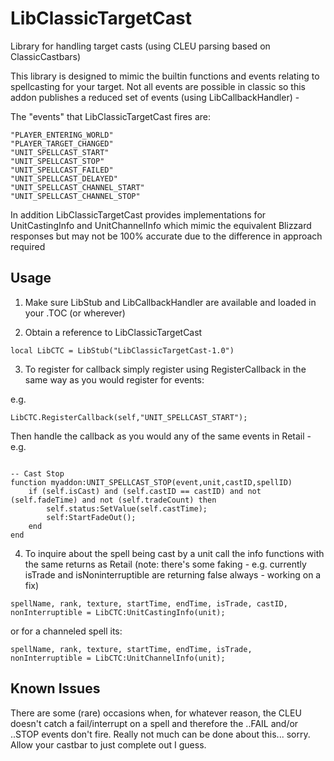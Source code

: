 # LibClassicTargetCast

Library for handling target casts (using CLEU parsing based on ClassicCastbars) 

This library is designed to mimic the builtin functions and events relating to spellcasting for your target. Not all events are possible in classic so this addon publishes a reduced set of events (using LibCallbackHandler) - 

The "events" that LibClassicTargetCast fires are: 

    "PLAYER_ENTERING_WORLD"
    "PLAYER_TARGET_CHANGED"
    "UNIT_SPELLCAST_START"
    "UNIT_SPELLCAST_STOP"
    "UNIT_SPELLCAST_FAILED"
    "UNIT_SPELLCAST_DELAYED"
    "UNIT_SPELLCAST_CHANNEL_START"
    "UNIT_SPELLCAST_CHANNEL_STOP"

In addition LibClassicTargetCast provides implementations for UnitCastingInfo and UnitChannelInfo which mimic the equivalent Blizzard responses but may not be 100% accurate due to the difference in approach required

Usage
-----
1. Make sure LibStub and LibCallbackHandler are available and loaded in your .TOC (or wherever)

2. Obtain a reference to LibClassicTargetCast

`local LibCTC = LibStub("LibClassicTargetCast-1.0")`

3. To register for callback simply register using RegisterCallback in the same way as you would register for events: 

e.g.

`LibCTC.RegisterCallback(self,"UNIT_SPELLCAST_START");`

Then handle the callback as you would any of the same events in Retail - e.g.

```

-- Cast Stop
function myaddon:UNIT_SPELLCAST_STOP(event,unit,castID,spellID)
    if (self.isCast) and (self.castID == castID) and not (self.fadeTime) and not (self.tradeCount) then
        self.status:SetValue(self.castTime);
        self:StartFadeOut();
    end
end
```

4. To inquire about the spell being cast by a unit call the info functions with the same returns as Retail (note: there's some faking - e.g. currently isTrade and isNoninterruptible are returning false always - working on a fix)

`spellName, rank, texture, startTime, endTime, isTrade, castID, nonInterruptible = LibCTC:UnitCastingInfo(unit);`

or for a channeled spell its: 

`spellName, rank, texture, startTime, endTime, isTrade, nonInterruptible = LibCTC:UnitChannelInfo(unit);  `


Known Issues
------------
There are some (rare) occasions when, for whatever reason, the CLEU doesn't catch a fail/interrupt on a spell and therefore the ..FAIL and/or ..STOP events don't fire. Really not much can be done about this... sorry. Allow your castbar to just complete out I guess. 